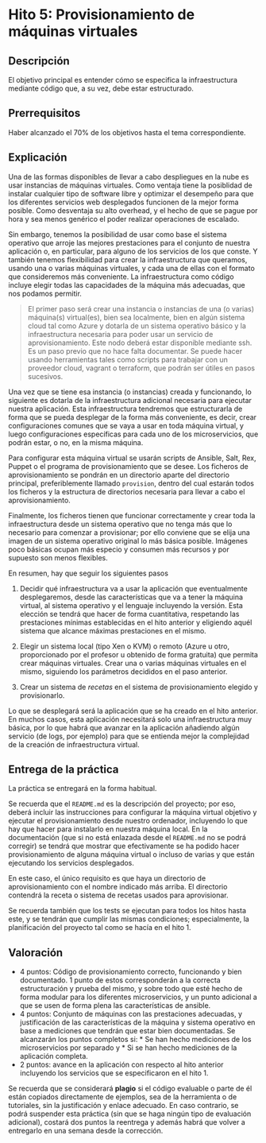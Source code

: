 Hito 5: Provisionamiento de máquinas virtuales
=====================================

<!-- ver la posibilidad de fusionarlo con el antiguo 4 sobre uso de CLI -->

Descripción
-----------------

El objetivo principal es entender cómo se especifica la
infraestructura mediante código que, a su vez, debe estar
estructurado.

Prerrequisitos
--------------------

Haber alcanzado el 70% de los objetivos hasta el tema correspondiente.

Explicación
----------------

Una de las formas disponibles de llevar a cabo despliegues en la nube
es usar instancias de máquinas virtuales. Como ventaja tiene la
posiblidad de instalar cualquier tipo de software libre y optimizar el
desempeño para que los diferentes servicios web desplegados funcionen
de la mejor forma posible. Como desventaja su alto overhead, y el
hecho de que se pague por hora y sea menos genérico el poder realizar
operaciones de escalado.

Sin embargo, tenemos la posibilidad de usar como base el sistema
operativo que arroje las mejores prestaciones para el conjunto de
nuestra aplicación o, en particular, para alguno de los servicios de
los que conste. Y también tenemos flexibilidad para crear la
infraestructura que queramos, usando una o varias máquinas virtuales,
y cada una de ellas con el formato que consideremos más
conveniente. La infraestructura como código incluye elegir todas las
capacidades de la máquina más adecuadas, que nos podamos permitir.

> El primer paso será crear una instancia o instancias de una (o varias) máquina(s) virtual(es), bien
> sea localmente, bien en algún sistema cloud tal como Azure y dotarla
> de un sistema operativo básico y la infraestructura necesaria para
> poder usar un servicio de aprovisionamiento. Este nodo deberá estar
> disponible mediante ssh. Es un paso previo que no hace falta
> documentar. Se puede hacer usando herramientas tales como scripts
> para trabajar con un proveedor cloud, vagrant o terraform, que
> podrán ser útiles en pasos sucesivos.

Una vez que se tiene esa instancia (o instancias) creada y
funcionando, lo siguiente es dotarla de la infraestructura adicional necesaria
para ejecutar nuestra aplicación. Esta infraestructura tendremos que
estructurarla de forma que se pueda desplegar de la forma más
conveniente, es decir, crear configuraciones comunes que se vaya a
usar en toda máquina virtual, y luego configuraciones específicas para
cada uno de los microservicios, que podrán estar, o no, en la misma
máquina. 

Para configurar esta máquina virtual se usarán scripts de Ansible,
Salt, Rex, Puppet o el programa de provisionamiento que se desee.  Los
ficheros de aprovisionamiento se pondrán en un directorio aparte del
directorio principal, preferiblemente llamado `provision`, dentro del
cual estarán todos los ficheros y la estructura de directorios
necesaria para llevar a cabo el aprovisionamiento.

Finalmente, los ficheros tienen que funcionar correctamente y crear
toda la infraestructura desde un sistema operativo que no tenga más
que lo necesario para comenzar a provisionar; por ello conviene que se
elija una imagen de un sistema operativo original lo más básica
posible. Imágenes poco básicas ocupan más especio y consumen más
recursos y por supuesto son menos flexibles.

En resumen, hay que seguir los siguientes pasos
1. Decidir qué infraestructura va a usar la aplicación que
   eventualmente desplegaremos, desde las características que va a
   tener la máquina virtual, al  sistema operativo y el lenguaje
   incluyendo la versión. Esta elección se tendrá que hacer de forma
   cuantitativa, respetando las prestaciones mínimas establecidas en
   el hito anterior y eligiendo aquél sistema que alcance máximas
   prestaciones en el mismo.

2. Elegir un sistema local (tipo Xen o KVM) o remoto (Azure u otro,
   proporcionado por el profesor u obtenido de forma gratuita)
   que permita crear máquinas virtuales. Crear una o varias máquinas
   virtuales en el mismo, siguiendo los parámetros decididos en el
   paso anterior.
   
3. Crear un sistema de *recetas* en el sistema de provisionamiento elegido y
   provisionarlo.
   
Lo que se desplegará será la aplicación que se ha creado en el hito
anterior. En muchos casos, esta aplicación necesitará solo una
infraestructura muy básica, por lo que habrá que avanzar en la
aplicación añadiendo algún servicio (de logs, por ejemplo) para que se
entienda mejor la complejidad de la creación de infraestructura
virtual. 

Entrega de la práctica
--------------------------------

La práctica se entregará en la forma habitual.

Se recuerda que el `README.md` es la descripción del proyecto; por
eso, deberá incluir las instrucciones para configurar la máquina
virtual objetivo y ejecutar el provisionamiento desde nuestro
ordenador, incluyendo lo que hay que hacer para instalarlo en nuestra
máquina local. En la documentación (que si no está enlazada desde el
`README.md` no se podrá corregir) se tendrá que mostrar que efectivamente se ha podido hacer
provisionamiento de alguna máquina virtual o incluso de varias y que
están ejecutando los servicios desplegados.

En este caso, el único requisito es que haya un directorio de
aprovisionamiento con el nombre indicado más arriba. El directorio
contendrá la receta o sistema de recetas usados para aprovisionar.

Se recuerda también que los tests se ejecutan para todos los hitos
hasta este, y se tendrán que cumplir las mismas condiciones;
especialmente, la planificación del proyecto tal como se hacía en el
hito 1.

Valoración
--------------

* 4 puntos: Código de provisionamiento correcto, funcionando y bien
  documentado. 1 punto de estos corresponderán a la correcta
  estructuración y prueba del mismo, y sobre todo que esté hecho de
  forma modular para los diferentes microservicios, y un punto
  adicional a que se usen de forma plena las características de
  ansible.
* 4 puntos: Conjunto de máquinas con las prestaciones adecuadas, y justificación de las características de la máquina y
  sistema operativo en base a mediciones que tendrán que estar bien
  documentadas. Se alcanzarán los puntos completos si:
      * Se han hecho mediciones de los microservicios por separado y
      * Si se han hecho mediciones de la aplicación completa.
* 2 puntos: avance en la aplicación con respecto al hito anterior
  incluyendo los servicios que se especificaron en el hito 1.
  

Se recuerda que se considerará **plagio** si el código evaluable o
parte de él están copiados directamente de ejemplos, sea de la
herramienta o de tutoriales, sin la justificación y enlace adecuado.
En caso contrario, se podrá suspender esta práctica (sin que se haga
ningún tipo de evaluación adicional), costará dos puntos la reentrega
y además habrá que volver a entregarlo en una semana desde la
corrección.
